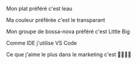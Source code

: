 Mon plat préféré c'est leau

Ma couleur préférée c'est le transparant

Mon groupe de bossa-nova préféré c'est Little Big

Comme IDE j'utilise VS Code

Ce que j'aime le plus dans le marketing c'est 🤑🤑🤑🤑
